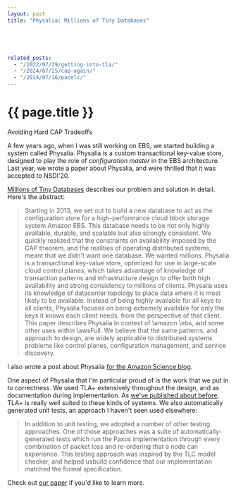 ```yaml
---
layout: post
title: "Physalia: Millions of Tiny Databases"





related_posts:
  - "/2022/07/29/getting-into-tla/"
  - "/2024/07/25/cap-again/"
  - "/2014/07/16/pacelc/"
---
```

{{ page.title }}
================

<p class="meta">Avoiding Hard CAP Tradeoffs</p>

A few years ago, when I was still working on EBS, we started building a system called Physalia. Physalia is a custom transactional key-value store, designed to play the role of *configuration master* in the EBS architecture. Last year, we wrote a paper about Physalia, and were thrilled that it was accepted to NSDI'20.

[Millions of Tiny Databases](https://assets.amazon.science/c4/11/de2606884b63bf4d95190a3c2390/millions-of-tiny-databases.pdf) describes our problem and solution in detail. Here's the abstract:

> Starting in 2013, we set out to build a new database to act as the configuration store for a high-performance cloud block storage system Amazon EBS.
> This database needs to be not only highly available, durable, and scalable but also strongly consistent. We quickly realized that the constraints on availability imposed by the CAP theorem, and the realities of operating distributed systems, meant that we didn't want one database. We wanted millions. Physalia is a transactional key-value store, optimized for use in large-scale cloud control planes, which takes advantage of knowledge of transaction patterns and infrastructure design to offer both high availability and strong consistency to millions of clients.
> Physalia uses its knowledge of datacenter topology to place data where it is most likely to be available. Instead of being highly available for all keys to all clients, Physalia focuses on being extremely available for only the keys it knows each client needs, from the perspective of that client.
> This paper describes Physalia in context of \amazon \ebs, and some other uses within \awsFull. We believe that the same patterns, and approach to design, are widely applicable to distributed systems problems like control planes, configuration management, and service discovery.

I also wrote a post about Physalia [for the Amazon Science blog](https://www.amazon.science/blog/amazon-ebs-addresses-the-challenge-of-the-cap-theorem-at-scale).

One aspect of Physalia that I'm particular proud of is the work that we put in to correctness. We used TLA+ extensively throughout the design, and as documentation during implementation. As [we've published about before](http://brooker.co.za/blog/2014/08/09/formal-methods.html), TLA+ is really well suited to these kinds of systems. We also automatically generated unit tests, an approach I haven't seen used elsewhere:

> In addition to unit testing, we adopted a number of other testing approaches. One of those approaches was a suite of automatically-generated tests which run the Paxos implementation through every combination of packet loss and re-ordering that a node can experience. This testing approach was inspired by the TLC model checker, and helped usbuild confidence that our implementation matched the formal specification.

Check out [our paper](https://assets.amazon.science/c4/11/de2606884b63bf4d95190a3c2390/millions-of-tiny-databases.pdf) if you'd like to learn more.